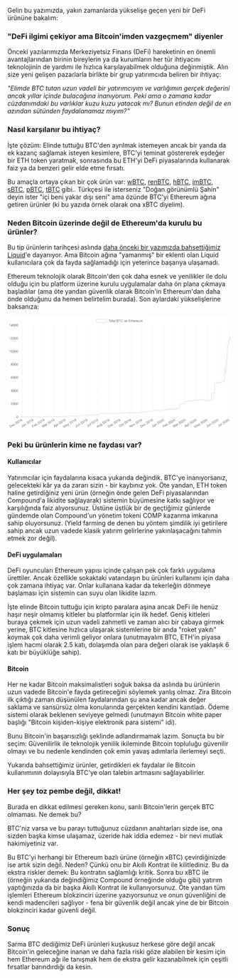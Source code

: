 Gelin bu yazımızda, yakın zamanlarda yükselişe geçen yeni bir DeFi ürününe bakalım:

### "DeFi ilgimi çekiyor ama Bitcoin'imden vazgeçmem" diyenler
Önceki yazılarımızda Merkeziyetsiz Finans (DeFi) hareketinin en önemli avantajlarından birinin bireylerin ya da kurumların her tür ihtiyacını teknolojinin de yardımı ile hızlıca karşılayabilmek olduğuna değinmiştik. Alın size yeni gelişen pazarlarla birlikte bir grup yatırımcıda beliren bir ihtiyaç:

*"Elimde BTC tutan uzun vadeli bir yatırımcıyım ve varlığımın gerçek değerini ancak yıllar içinde bulacağına inanıyorum. Peki ama o zamana kadar cüzdanımdaki bu varlıklar kuzu kuzu yatacak mı? Bunun etinden değil de en azından sütünden faydalanamaz mıyım?"*

### Nasıl karşılanır bu ihtiyaç?
İşte çözüm: Elinde tuttuğu BTC'den ayrılmak istemeyen ancak bir yanda da ek kazanç sağlamak isteyen kesimlere, BTC'yi teminat göstererek eşdeğer bir ETH token yaratmak, sonrasında bu ETH'yi DeFi piyasalarında kullanarak faiz ya da benzeri gelir elde etme fırsatı. 

Bu amaçla ortaya çıkan bir çok ürün var: [wBTC](https://www.wbtc.network/), [renBTC](https://renproject.io/), [hBTC](https://www.hbtc.finance/), [imBTC](https://tokenlon.im/), [sBTC](https://www.synthetix.io/), [pBTC](https://ptokens.io/), [tBTC](https://tbtc.network/) gibi.. Türkçesi ile isterseniz "Doğan görünümlü Şahin" deyin ister "içi beni yakar dışı seni" ama özünde BTC'yi Ethereum ağına getiren ürünler (ki bu yazıda örnek olarak ona xBTC diyelim). 

### Neden Bitcoin üzerinde değil de Ethereum'da kurulu bu ürünler?
Bu tip ürünlerin tarihçesi aslında [daha önceki bir yazımızda bahsettiğimiz Liquid](https://medium.com/@turansert/bitcoin-gibi-ama-de%C4%9Fil-liquid-7a6e25778be4)'e dayanıyor. Ama Bitcoin ağına "yamanmış" bir eklenti olan Liquid kullanıcılara çok da fayda sağlamadığı için yeterince başarıya ulaşamadı.

Ethereum teknolojik olarak Bitcoin'den çok daha esnek ve yenilikler ile dolu olduğu için bu platform üzerine kurulu uygulamalar daha ön plana çıkmaya başladılar (ama öte yandan güvenlik olarak Bitcoin'in Ethereum'dan daha önde olduğunu da hemen belirtelim burada). Son aylardaki yükselişlerine baksanıza: 

![Ethereum üzerindeki BTC miktarı](/assets/btconethereum-800.jpg)

### Peki bu ürünlerin kime ne faydası var?
#### Kullanıcılar 
Yatırımcılar için faydalarına kısaca yukarıda değindik. BTC'ye inanıyorsanız, gelecekteki kâr ya da zararı sizin - bir kaybınız yok. Öte yandan, ETH token haline getirdiğiniz yeni ürün (örneğin önde gelen DeFi piyasalarından Compound'a likidite sağlayarak) sistemin büyümesine katkı sağlıyor ve karşılığında faiz alıyorsunuz. Üstüne üstlük bir de geçtiğimiz günlerde gündemde olan Compound'un yönetim tokeni COMP kazanma imkanına sahip oluyorsunuz. (Yield farming de denen bu yöntem şimdilik iyi getirilere sahip ancak uzun vadede klasik yatırım gelirlerine yakınlaşacağını tahmin etmek zor değil).

#### DeFi uygulamaları
DeFi oyuncuları Ethereum yapısı içinde çalışan pek çok farklı uygulama ürettiler. Ancak özellikle sokaktaki vatandaşın bu ürünleri kullanımı için daha çok zamana ihtiyaç var. Onlar kullanana kadar da tekerleğin dönmeye başlaması için sistemin can suyu olan likidite lazım. 

İşte elinde Bitcoin tuttuğu için kripto paralara aşina ancak DeFi ile henüz haşır neşir olmamış kitleler bu platformlar için ilk hedef. Geniş kitleleri buraya çekmek için uzun vadeli zahmetli ve zaman alıcı bir çabaya girmek yerine, BTC kitlesine hızlıca ulaşarak sistemlerine bir anda "roket yakıtı" koymak çok daha verimli geliyor onlara (unutmayalım BTC, ETH'in piyasa işlem hacmi olarak 2.5 katı, dolaşımda olan para değeri olarak ise yaklaşık 6 katı bir büyüklüğe sahip). 

#### Bitcoin
Her ne kadar Bitcoin maksimalistleri soğuk baksa da aslında bu ürünlerin uzun vadede Bitcoin'e fayda getireceğini söylemek yanlış olmaz. Zira Bitcoin ilk çıktığı zaman düşünülen faydalarından şu ana kadar ancak değer saklama ve sansürsüz olma konularında gerçekten kendini kanıtladı. Ödeme sistemi olarak beklenen seviyeye gelmedi (unutmayın Bitcoin white paper başlığı "Bitcoin kişiden-kişiye elektronik para sistemi" idi).

Bunu Bitcoin'in başarısızlığı şeklinde adlandırmamak lazım. Sonuçta bu bir seçim: Güvenilirlik ile teknolojik yenilik ikileminde Bitcoin topluluğu güvenilir olmayı ve bu nedenle kendinden çok emin yavaş adımlarla ilerlemeyi seçti.  

Yukarıda bahsettiğimiz ürünler, getirdikleri ek faydalar ile Bitcoin kullanımının  dolayısıyla BTC'ye olan talebin artmasını sağlayabilirler. 

### Her şey toz pembe değil, dikkat!
Burada en dikkat edilmesi gereken konu, sarılı Bitcoin'lerin gerçek BTC olmaması. Ne demek bu?

BTC'niz varsa ve bu parayı tuttuğunuz cüzdanın anahtarları sizde ise, ona sizden başka kimse ulaşamaz, üzeride hak iddia edemez - bir nevi mutlak hakimiyetiniz var.

Bu BTC'yi herhangi bir Ethereum bazlı ürüne (örneğin xBTC) çevirdiğinizde ise artık sizin değil. Neden? Çünkü onu bir Akıllı Kontrat ile kilitlediniz. Bu da ekstra riskler demek: Bu kontratın sağlamlığı kritik. Sonra bu xBTC ile (örneğin yukarıda değindiğimiz Compound örneğinde olduğu gibi) yatırım yaptığınızda da bir başka Akıllı Kontrat ile kullanıyorsunuz. Öte yandan tüm işlemleri Ethereum blokzinciri üzerine yazıyorsunuz ve onun güvenliğini de kendi madencileri sağlıyor - fena bir güvenlik değil ancak yine de bir Bitcoin blokzinciri kadar güvenli değil. 

### Sonuç
Sarma BTC dediğimiz DeFi ürünleri kuşkusuz herkese göre değil ancak Bitcoin'in geleceğine inanan ve daha fazla riski göze alabilen bir kesim için hem Ethereum ağı ile tanışmak hem de ekstra gelir kazanabilmek için çeşitli fırsatlar barındırdığı da kesin. 
